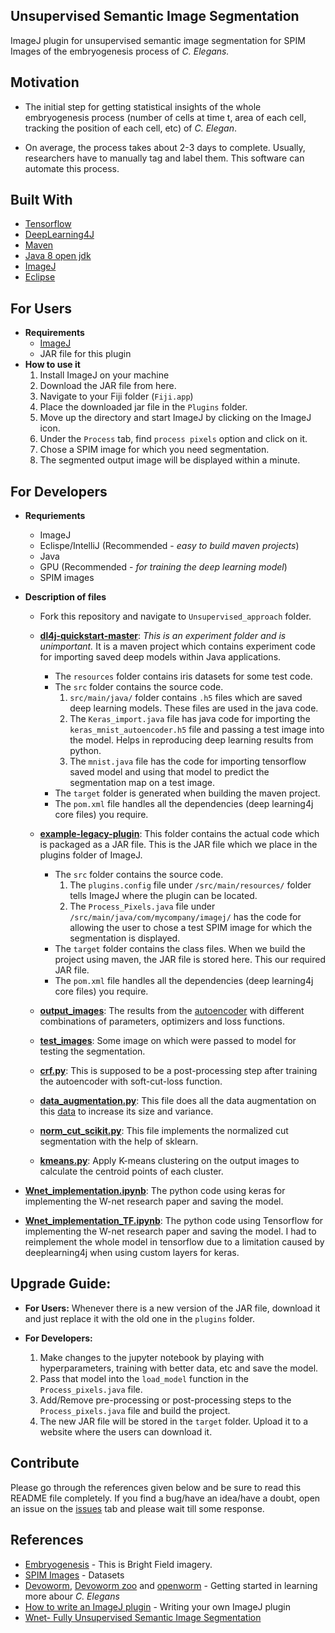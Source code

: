 ## Unsupervised Semantic Image Segmentation

ImageJ plugin for unsupervised semantic image segmentation for SPIM Images of the embryogenesis process of *C. Elegans.*

## Motivation

- The initial step for getting statistical insights of the whole embryogenesis process (number of cells at time t, area of each cell, tracking the position of each cell, etc) of *C. Elegan*.

- On average, the process takes about 2-3 days to complete. Usually, researchers have to manually tag and label them. This software can automate this process.

## Built With
- [Tensorflow](https://www.tensorflow.org/)
- [DeepLearning4J](https://deeplearning4j.org/)
- [Maven](https://maven.apache.org/)
- [Java 8 open jdk](https://openjdk.java.net/install/)
- [ImageJ](https://imagej.net/Fiji/Downloads)
- [Eclipse](https://www.eclipse.org/downloads/)

## For Users
- **Requirements**
  - [ImageJ](https://imagej.net/Fiji/Downloads)
  - JAR file for this plugin
- **How to use it**
  1. Install ImageJ on your machine
  2. Download the JAR file from here.
  3. Navigate to your Fiji folder (`Fiji.app`)
  4. Place the downloaded jar file in the `Plugins` folder.
  5. Move up the directory and start ImageJ by clicking on the ImageJ icon.
  6. Under the `Process` tab, find `process pixels` option and click on it.
  7. Chose a SPIM image for which you need segmentation.
  8. The segmented output image will be displayed within a minute.

## For Developers
- **Requriements**
  - ImageJ
  - Eclispe/IntelliJ (Recommended - *easy to build maven projects*)
  - Java
  - GPU (Recommended - *for training the deep learning model*)
  - SPIM images

- **Description of files**
  - Fork this repository and navigate to `Unsupervised_approach` folder.
  - **[dl4j-quickstart-master](https://github.com/devoworm/GSOC-2019/tree/master/Unsupervised_approach/dl4j-quickstart-master)**: *This is an experiment folder and is unimportant.* It is a maven project which contains experiment code for importing saved deep models within Java applications.
    - The `resources` folder contains iris datasets for some test code.
    - The `src` folder contains the source code.
      1. `src/main/java/` folder contains `.h5` files which are saved deep learning models. These files are used in the java code.
      2. The `Keras_import.java` file has java code for importing the `keras_mnist_autoencoder.h5` file and passing a test image into the model. Helps in reproducing deep learning results from python.
      3. The `mnist.java` file has the code for importing tensorflow saved model and using that model to predict the segmentation map on a test image.
    - The `target` folder is generated when building the maven project.
    - The `pom.xml` file handles all the dependencies (deep learning4j core files) you require.
  - **[example-legacy-plugin](https://github.com/devoworm/GSOC-2019/tree/master/Unsupervised_approach/example-legacy-plugin)**: This folder contains the actual code which is packaged as a JAR file. This is the JAR file which we place in the plugins folder of ImageJ.
    - The `src` folder contains the source code.
      1. The `plugins.config` file under `/src/main/resources/` folder tells ImageJ where the plugin can be located.
      2. The `Process_Pixels.java` file under `/src/main/java/com/mycompany/imagej/` has the code for allowing the user to chose a test SPIM image for which the segmentation is displayed.
    - The `target` folder contains the class files. When we build the project using maven, the JAR file is stored here. This our required JAR file.
    - The `pom.xml` file handles all the dependencies (deep learning4j core files) you require.
  - **[output_images](https://github.com/devoworm/GSOC-2019/tree/master/Unsupervised_approach/output_images)**: The results from the [autoencoder](https://github.com/devoworm/GSOC-2019/blob/master/Unsupervised_approach/Wnet_implementation.ipynb) with different combinations of parameters, optimizers and loss functions.

  - **[test_images](https://github.com/devoworm/GSOC-2019/tree/master/Unsupervised_approach/test_images)**: Some image on which were passed to model for testing the segmentation.

  - **[crf.py](https://github.com/devoworm/GSOC-2019/blob/master/Unsupervised_approach/crf.py)**: This is supposed to be a post-processing step after training the autoencoder with soft-cut-loss function.

  - **[data_augmentation.py](https://github.com/devoworm/GSOC-2019/blob/master/Unsupervised_approach/data_augmentation.py)**: This file does all the data augmentation on this [data](https://github.com/devoworm/GSoC-2017/tree/master/src/data/interim/lattice-light-sheet) to increase its size and variance.

  - **[norm_cut_scikit.py](https://github.com/devoworm/GSOC-2019/blob/master/Unsupervised_approach/norm_cut_scikit.py)**: This file implements the normalized cut segmentation with the help of sklearn.

  - **[kmeans.py](https://github.com/devoworm/GSOC-2019/blob/master/Unsupervised_approach/kmeans.py)**: Apply K-means clustering on the output images to calculate the centroid points of each cluster.

- **[Wnet_implementation.ipynb](https://github.com/devoworm/GSOC-2019/blob/master/Unsupervised_approach/Wnet_implementation.ipynb)**: The python code using keras for implementing the W-net research paper and saving the model.

- **[Wnet_implementation_TF.ipynb](https://github.com/devoworm/GSOC-2019/blob/master/Unsupervised_approach/Wnet_implementation_TF.ipynb)**: The python code using Tensorflow for implementing the W-net research paper and saving the model. I had to reimplement the whole model in tensorflow due to a limitation caused by deeplearning4j when using custom layers for keras.

## Upgrade Guide:
- **For Users:** Whenever there is a new version of the JAR file, download it and just replace it with the old one in the `plugins` folder.

- **For Developers:**
  1. Make changes to the jupyter notebook by playing with hyperparameters, training with better data, etc and save the model.
  2. Pass that model into the `load_model` function in the `Process_pixels.java` file.
  3. Add/Remove pre-processing or post-processing steps to the `Process_pixels.java` file and build the project.
  4. The new JAR file will be stored in the `target` folder. Upload it to a website where the users can download it.

## Contribute
Please go through the references given below and be sure to read this README file completely. If you find a bug/have an idea/have a doubt, open an issue on the [issues](https://github.com/devoworm/GSOC-2019/issues) tab and please wait till some response.

## References

- [Embryogenesis](https://www.youtube.com/watch?v=M2ApXHhYbaw) - This is Bright Field imagery.
- [SPIM Images](https://github.com/devoworm/GSoC-2017/tree/master/src/data/interim) - Datasets
- [Devoworm](https://devoworm.weebly.com/), [Devoworm zoo](https://devoworm.github.io/devozoo.htm) and [openworm](http://openworm.org/) - Getting started in learning more abour *C. Elegans*
- [How to write an ImageJ plugin](https://www.youtube.com/watch?v=YIWpoBnnLio) - Writing your own ImageJ plugin
- [Wnet- Fully Unsupervised Semantic Image Segmentation](https://arxiv.org/pdf/1711.08506.pdf)